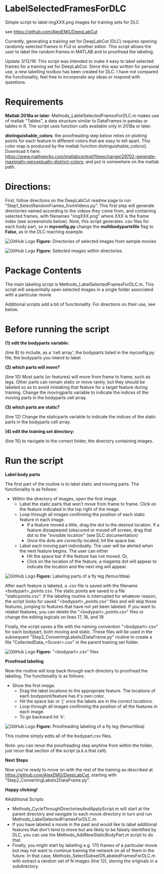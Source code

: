# LabelSelectedFramesForDLC
Simple script to label imgXXX.png images for training sets for DLC

see https://github.com/AlexEMG/DeepLabCut

Currently, generating a training set for DeepLabCut (DLC) requires opening randomly selected frames in FIJI or another editor. This script allows the user to label the random frames in MATLAB and to proofread the labeling.

Update 3/12/19: This script was intended to make it easy to label selected frames for a training set for DeepLabCut. Since this was written for personal use, a new labelling toolbox has been created for DLC. I have not compared the functionality, feel free to incorporate any ideas or respond with questions.

# Requirements

**Matlab 2018a or later**: Methods_LablelSelectedFramesForDLC.m makes use of matlab "Tables", a data structure similar to DataFrames in pandas or tables in R. The script uses function calls available only in 2018a or later.

**distinguishable_colors**: the proofreading step below relies on plotting points for each feature in different colors that are easy to tell apart. This color map is produced by the matlab function distinguishable_colors(). Download it here: https://www.mathworks.com/matlabcentral/fileexchange/29702-generate-maximally-perceptually-distinct-colors; and put is somewhere on the matlab path.

# Directions:

First, follow directions on the DeepLabCut readme page to run "Step1_SelectRandomFrames_fromVideos.py". This first step will generate directories named according to the videos they come from, and containing selected frames, with filenames "imgXXX.png" where XXX is the frame index (see screenshots below). Note, this script generates .csv files for each body part, so in **myconfig.py** change the **multibodypartsfile** flag to **False**, as in the DLC reaching example.

![GitHub Logo](TopLevelFolder.PNG)
**Figure:** Directories of selected images from sample movies

![GitHub Logo](ImageFolder.PNG)
**Figure:**  Selected images within directories

# Package Contents
The main labeling script is Methods_LabelSelectedFramesForDLC.m. This script will sequentially open selected images in a single folder associated with a particular movie. 

Additional scripts add a bit of functionality. For directions on their use, see below.

# Before running the script 

**(1) edit the bodyparts variable:** 

(line 8) to include, as a 'cell array', the bodyparts listed in the myconfig.py file, the bodyparts you intend to label.

**(2) which parts will move?** 

(line 10) Most parts (or features) will move from frame to frame, such as legs. Other parts can remain static or move rarely, but they should be labeled so as to avoid mistaking that feature for a target feature during training. Change the movingparts variable to indicate the indices of the moving parts in the bodyparts cell array.

**(3) which parts are static?** 

(line 12) Change the staticparts variable to indicate the indices of the static parts in the bodyparts cell array.

**(4) edit the training set directory:** 

(line 15) to navigate to the correct folder, the directory containing images.

# Run the script

**Label body parts**

The first part of the routine is to label static and moving parts. The functionality is as follows:

- Within the directory of images, open the first image.
  - Label the static parts that won't move from frame to frame. Click on the feature indicated in the top right of the image. 
  - Loop through all images confirming the position of each static feature in each image.
    - If a feature moved a little, drag the dot to the desired location. If a feature dissapeared (obscured or moved off screen, drag that dot to the "invisible location" (see DLC documentation)
    - Once the dots are correctly located, hit the space bar.
  - Label each moving part individually. The user will be alerted when the next feature begins. The user can either
    - Hit the space bar if the feature has not moved. Or,
    - Click on the location of the feature, a magenta dot will appear to indicate the location and the next img will appear.
  
![GitHub Logo](Labeling.PNG)
**Figure:** Labeling parts of a fly leg (femur/tibia)

After each feature is labeled, a .csv file is saved with the filename \<bodypart\>_points.csv. The static points are saved to a file "staticpoints.csv". If the labeling routine is interrupted for whatever reason, the script looks for saved "\<bodypart\>_points.csv" files and will skip those features, jumping to features that have not yet been labeled. If you want to relabel features, you can delete the "\<bodypart\>_points.csv" files or change the editing logicals on lines 17, 18, and 19.

Finally, the script saves a file with the naming convention "\<bodypart\>.csv" for each bodypart, both moving and static. These files will be used in the subsequent "Step2_ConvertingLabels2DataFrame.py" routine to create a file "CollectedData_\<Scorer\>.csv" in the parent training set folder.

![GitHub Logo](LabelFilesOutput.PNG)
**Figure:** "\<bodypart\>.csv" files 

**Proofread labeling**

Now the routine will loop back through each directory to proofread the labeling. The functionality is as follows:

- Show the first image.
  - Drag the label locations to the appropriate feature. The locations of each bodypoint/feature has it's own color.
  - Hit the space bar or 'j' once the labels are in the correct locations.
  - Loop through all images confirming the position of all the features in each image.
  - To go backward hit 'k'.
  
![GitHub Logo](proofreading.PNG)
**Figure:** Proofreading labeling of a fly leg (femur/tibia)

This routine simply edits all of the bodypart.csv files.

Note: you can rerun the proofreading step anytime from within the folder, just rerun that section of the script (a.k.a that cell).

**Next Steps**

Now you're ready to move on with the rest of the training as described at https://github.com/AlexEMG/DeepLabCut, starting with "Step2_ConvertingLabels2DataFrame.py".

**Happy clicking!**

#Additional Scripts
- Methods_CycleThroughDirectoriesAndApplyScript.m will start at the parent directory and navigate to each movie directory in turn and run Methods_LabelSelectedFramesForDLC.m. 
- If you have labeled a movie in the past and would like to label additional features that don't tend to move but are likely to be falsely identified by DLC, you can use the Methods_AddNewStaticBodyPart.m script to do that. 
- Finally, you might start by labelling e.g. 170 frames of a particular movie but may not want to continue training the network on all of them in the future. In that case, Methods_SelectSubsetOfLabeledFramesForDLC.m with extract a random set of N images (line 12), storing the originals in a subdirectory. 

